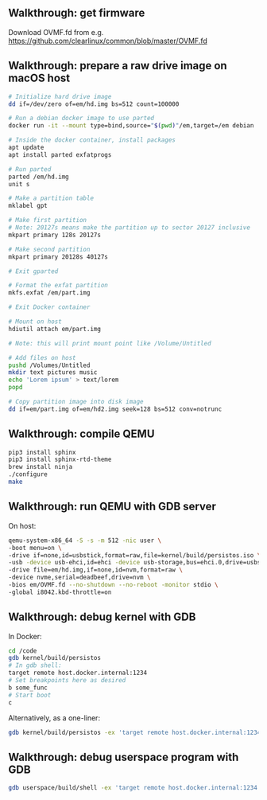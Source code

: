 ## Walkthrough: get firmware
Download OVMF.fd from e.g. https://github.com/clearlinux/common/blob/master/OVMF.fd

## Walkthrough: prepare a raw drive image on macOS host
```bash
# Initialize hard drive image
dd if=/dev/zero of=em/hd.img bs=512 count=100000

# Run a debian docker image to use parted
docker run -it --mount type=bind,source="$(pwd)"/em,target=/em debian

# Inside the docker container, install packages
apt update
apt install parted exfatprogs

# Run parted
parted /em/hd.img
unit s

# Make a partition table
mklabel gpt

# Make first partition
# Note: 20127s means make the partition up to sector 20127 inclusive
mkpart primary 128s 20127s

# Make second partition
mkpart primary 20128s 40127s

# Exit gparted

# Format the exfat partition
mkfs.exfat /em/part.img

# Exit Docker container

# Mount on host
hdiutil attach em/part.img

# Note: this will print mount point like /Volume/Untitled

# Add files on host
pushd /Volumes/Untitled
mkdir text pictures music
echo 'Lorem ipsum' > text/lorem
popd

# Copy partition image into disk image
dd if=em/part.img of=em/hd2.img seek=128 bs=512 conv=notrunc
```

## Walkthrough: compile QEMU
```bash
pip3 install sphinx
pip3 install sphinx-rtd-theme
brew install ninja
./configure
make
```

## Walkthrough: run QEMU with GDB server

On host:
```bash
qemu-system-x86_64 -S -s -m 512 -nic user \
-boot menu=on \
-drive if=none,id=usbstick,format=raw,file=kernel/build/persistos.iso \
-usb -device usb-ehci,id=ehci -device usb-storage,bus=ehci.0,drive=usbstick \
-drive file=em/hd.img,if=none,id=nvm,format=raw \
-device nvme,serial=deadbeef,drive=nvm \
-bios em/OVMF.fd --no-shutdown --no-reboot -monitor stdio \
-global i8042.kbd-throttle=on
```

## Walkthrough: debug kernel with GDB

In Docker:
```bash
cd /code
gdb kernel/build/persistos
# In gdb shell:
target remote host.docker.internal:1234
# Set breakpoints here as desired
b some_func
# Start boot
c
```

Alternatively, as a one-liner:
```bash
gdb kernel/build/persistos -ex 'target remote host.docker.internal:1234' -ex c
```

## Walkthrough: debug userspace program with GDB
```bash
gdb userspace/build/shell -ex 'target remote host.docker.internal:1234' -ex c
```
